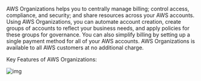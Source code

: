 AWS Organizations helps you to centrally manage billing; control access, compliance, and security; and share resources across your AWS accounts. Using AWS Organizations, you can automate account creation, create groups of accounts to reflect your business needs, and apply policies for these groups for governance. You can also simplify billing by setting up a single payment method for all of your AWS accounts. AWS Organizations is available to all AWS customers at no additional charge.

Key Features of AWS Organizations:

![img](https://assets-pt.media.datacumulus.com/aws-clf-pt/assets/pt1-q7-i1.jpg)
